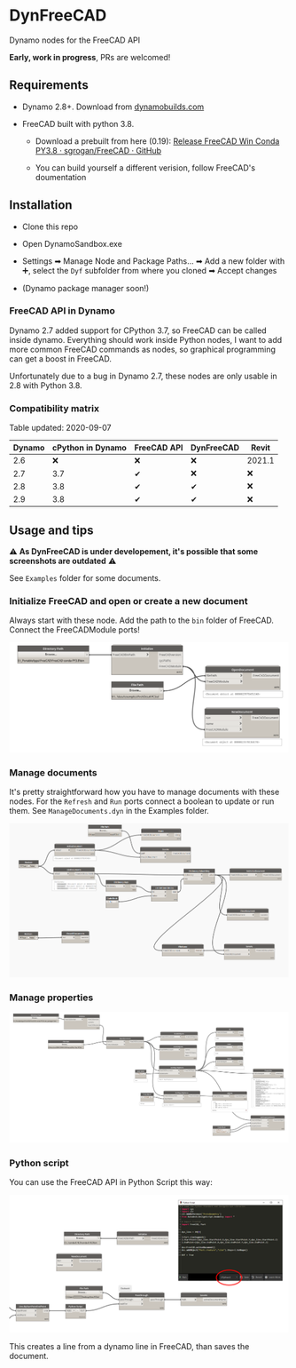 # DynFreeCAD

Dynamo nodes for the FreeCAD API

**Early, work in progress**, PRs are welcomed!

## Requirements

- Dynamo 2.8+. Download from [dynamobuilds.com](https://dynamobuilds.com/)

- FreeCAD built with python 3.8.
  
  - Download a prebuilt from here (0.19): [Release FreeCAD Win Conda PY3.8 · sgrogan/FreeCAD · GitHub](https://github.com/sgrogan/FreeCAD/releases/tag/PY3.8)
  
  - You can build yourself a different verision, follow FreeCAD's doumentation

## Installation

- Clone this repo

- Open DynamoSandbox.exe

- Settings ➡ Manage Node and  Package Paths... ➡ Add a new folder with ➕, select the `Dyf` subfolder from where you cloned ➡ Accept changes

- (Dynamo package manager soon!)

### FreeCAD API in Dynamo

Dynamo 2.7 added support for CPython 3.7, so FreeCAD can be called inside dynamo. Everything should work inside Python nodes, I want to add more common FreeCAD commands as nodes, so graphical programming can get a boost in FreeCAD.

Unfortunately due to a bug in Dynamo 2.7, these nodes are only usable in 2.8 with Python 3.8. 

### Compatibility matrix

Table updated: 2020-09-07

| Dynamo | cPython in Dynamo | FreeCAD API | DynFreeCAD | Revit  |
| ------ | ----------------- | ----------- | ---------- | ------ |
| 2.6    | ❌                 | ❌           | ❌          | 2021.1 |
| 2.7    | 3.7               | ✔           | ❌          | ❌      |
| 2.8    | 3.8               | ✔           | ✔          | ❌      |
| 2.9    | 3.8               | ✔           | ✔          | ❌      |

## Usage and tips

⚠️ **As DynFreeCAD is under developement, it's possible that some screenshots are outdated** ⚠️

See `Examples` folder for some documents.

### Initialize FreeCAD and open or create a new document

Always start with these node. Add the path to the `bin` folder of FreeCAD. Connect the FreeCADModule ports!

![Initialize and open a document](Screenshots/Initialize+open.png)

### Manage documents

It's pretty straightforward how you have to manage documents with these nodes. For the `Refresh` and `Run` ports connect a boolean to update or run them. See `ManageDocuments.dyn` in the Examples folder.

![Documents](Screenshots/Documents.png)

### Manage properties

![Properties](Screenshots/Properties.png)

### Python script

You can use the FreeCAD API in Python Script this way:

![Create Line](Screenshots/CreateLine.png)

This creates a line from a dynamo line in FreeCAD, than saves the document.
